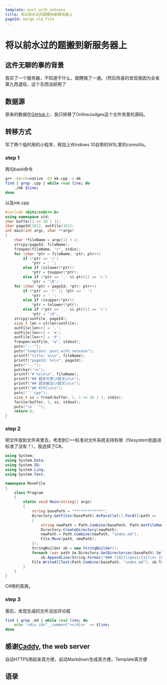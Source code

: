 ```yaml
---
template: post_with_netease
title: 将以前水过的题搬到新服务器上
pageId: merge_old_file
---
```


# 将以前水过的题搬到新服务器上

## 这件无聊的事的背景
我买了一个服务器，不知道干什么，就瞎搞了一通。（然后欣喜的发现我因为全省第九而退役，这个东西没卵用了

## 数据源
原来的数据在[GitHub](https://github.com/TooYoungTooSimp/my_solutions)上，我只转移了OnlineJudges这个文件夹里的源码。

## 转移方式
写了两个临时用的小程序，再加上Windows 10自带的WSL里的coreutils。

### step 1
两句bash命令
```bash
g++ -march=native -O3 mk.cpp -o mk
find | grep .cpp | while read line; do
    ./mk $line;
done
```
以及mk.cpp
```cpp
#include <bits/stdc++.h>
using namespace std;
char buffer[1 << 20 | 1];
char pageId[101], outFile[101];
int main(int argc, char **argv)
{
    char *fileName = argv[1] + 2;
    strcpy(pageId, fileName);
    freopen(fileName, "r", stdin);
    for (char *ptr = fileName; *ptr; ptr++)
        if (*ptr == '/')
            *ptr = ' ';
        else if (islower(*ptr))
            *ptr = toupper(*ptr);
        else if (*ptr == '.' && ptr[1] == 'c')
            *ptr = '\0';
    for (char *ptr = pageId; *ptr; ptr++)
        if (*ptr == '/' || *ptr == ' ')
            *ptr = '_';
        else if (isupper(*ptr))
            *ptr = tolower(*ptr);
        else if (*ptr == '.' && ptr[1] == 'c')
            *ptr = '\0';
    strcpy(outFile, pageId);
    size_t len = strlen(outFile);
    outFile[len++] = '.';
    outFile[len++] = 'm';
    outFile[len++] = 'd';
    freopen(outFile, "w", stdout);
    puts("---");
    puts("template: post_with_netease");
    printf("title: %s\n", fileName);
    printf("pageId: %s\n", pageId);
    puts("---");
    putchar('\n');
    printf("# %s\n\n", fileName);
    printf("## 题目大意\n暂无\n\n");
    printf("## 题目解法\n暂无\n\n");
    printf("## RTFC\n\n");
    puts("```cpp");
    size_t sz = fread(buffer, 1, 1 << 20 | 1, stdin);
    fwrite(buffer, 1, sz, stdout);
    puts("\n```");
    return 0;
}
```
### step 2
把文件放到文件夹里去，考虑到C++标准对文件系统支持有限（filesystem到底进标准了没有？），我选择了C#。
```cs
using System;
using System.Data;
using System.IO;
using System.Linq;
using System.Text;

namespace MoveFile
{
    class Program
    {
        static void Main(string[] args)
        {
            string basePath = "*************";
            Directory.GetFiles(basePath).AsParallel().ForAll(path =>
            {
                string newPath = Path.Combine(basePath, Path.GetFileNameWithoutExtension(path));
                Directory.CreateDirectory(newPath);
                newPath = Path.Combine(newPath, "index.md");
                File.Move(path, newPath);
            });
            StringBuilder sb = new StringBuilder();
            foreach (var path in Directory.GetDirectories(basePath).Select(p => Path.GetFileName(p)))
                sb.AppendLine(String.Format("### [{0}](/post/{1})\n> {0}\n", path.Replace('_', ' ').ToUpper(), path));
            File.WriteAllText(Path.Combine(basePath, "index.md"), sb.ToString());
        }
    }
}

```
C#用的真爽。
### step 3
善后，发现生成的文件没加评论框
```bash
find | grep .md | while read line; do
    echo '<div id="__comment"></div>' >> $line;
done
```
## 感谢[Caddy](https://caddyserver.com/), the web server
自动HTTPS用起来真方便，自动Markdown生成真方便，Template真方便

## 语录
> <span id="poem"></span>

<script>$(function(){$.ajax('/api/poem?rnd='+Date.now()+Math.random()).done(function(data){$('#poem').text(data);});});</script>

<div id=__comment></div>